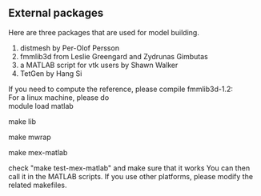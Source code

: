 External packages
------------------------------------------------------------------
Here are three packages that are used for model building.  
1. distmesh by Per-Olof Persson  
2. fmmlib3d from Leslie Greengard and Zydrunas Gimbutas  
3. a MATLAB script for vtk users by Shawn Walker
4. TetGen by Hang Si

If you need to compute the reference, please compile 
fmmlib3d-1.2:  
For a linux machine, please do  
module load matlab
 
make lib 

make mwrap 

make mex-matlab 

check "make test-mex-matlab" and make sure that it works 
You can then call it in the MATLAB scripts. 
If you use other platforms, please modify the related makefiles.  
